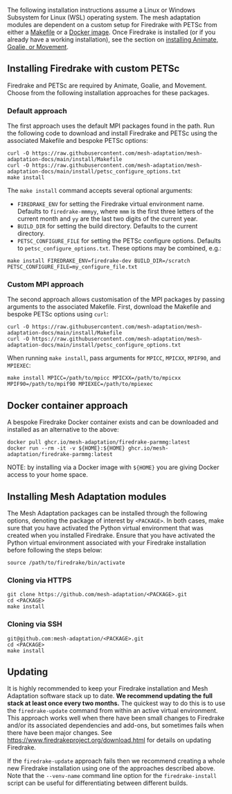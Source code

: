 The following installation instructions assume a Linux or Windows Subsystem for Linux (WSL) operating system.
The mesh adaptation modules are dependent on a custom setup for Firedrake with PETSc from either a [Makefile](#default-approach) or a [Docker image](#installing-firedrake-via-docker-image).
Once Firedrake is installed (or if you already have a working installation), see the section on [installing Animate, Goalie, or Movement](#installing-animate-goalie-or-movement).

## Installing Firedrake with custom PETSc

Firedrake and PETSc are required by Animate, Goalie, and Movement. Choose from the following installation approaches for these packages.

### Default approach

The first approach uses the default MPI packages found in the path.
Run the following code to download and install Firedrake and PETSc using the associated Makefile and bespoke PETSc options:
```
curl -O https://raw.githubusercontent.com/mesh-adaptation/mesh-adaptation-docs/main/install/Makefile
curl -O https://raw.githubusercontent.com/mesh-adaptation/mesh-adaptation-docs/main/install/petsc_configure_options.txt
make install
```

The `make install` command accepts several optional arguments:
* `FIREDRAKE_ENV` for setting the Firedrake virtual environment name. Defaults to `firedrake-mmmyy`, where `mmm` is the first three letters of the current month and `yy` are the last two digits of the current year.
* `BUILD_DIR` for setting the build directory. Defaults to the current directory.
* `PETSC_CONFIGURE_FILE` for setting the PETSc configure options. Defaults to `petsc_configure_options.txt`.
These options may be combined, e.g.:
```
make install FIREDRAKE_ENV=firedrake-dev BUILD_DIR=/scratch PETSC_CONFIGURE_FILE=my_configure_file.txt
```

### Custom MPI approach

The second approach allows customisation of the MPI packages by passing arguments to the associated Makefile. First, download the Makefile and bespoke PETSc options using `curl`:
```
curl -O https://raw.githubusercontent.com/mesh-adaptation/mesh-adaptation-docs/main/install/Makefile
curl -O https://raw.githubusercontent.com/mesh-adaptation/mesh-adaptation-docs/main/install/petsc_configure_options.txt
```
When running `make install`, pass arguments for `MPICC`, `MPICXX`, `MPIF90`, and `MPIEXEC`:
```
make install MPICC=/path/to/mpicc MPICXX=/path/to/mpicxx MPIF90=/path/to/mpif90 MPIEXEC=/path/to/mpiexec
```

## Docker container approach

A bespoke Firedrake Docker container exists and can be downloaded and installed as an alternative to the above:
```
docker pull ghcr.io/mesh-adaptation/firedrake-parmmg:latest
docker run --rm -it -v ${HOME}:${HOME} ghcr.io/mesh-adaptation/firedrake-parmmg:latest
```

NOTE: by installing via a Docker image with ``${HOME}`` you are giving Docker access to your home space.

## Installing Mesh Adaptation modules

The Mesh Adaptation packages can be installed through the following options, denoting the package of interest by `<PACKAGE>`.
In both cases, make sure that you have activated the Python virtual environment that was created when you installed Firedrake.
Ensure that you have activated the Python virtual environment associated with your Firedrake installation before following the steps below:
```
source /path/to/firedrake/bin/activate
```

### Cloning via HTTPS

```
git clone https://github.com/mesh-adaptation/<PACKAGE>.git
cd <PACKAGE>
make install
```

### Cloning via SSH

```
git@github.com:mesh-adaptation/<PACKAGE>.git
cd <PACKAGE>
make install
```

## Updating

It is highly recommended to keep your Firedrake installation and Mesh Adaptation software stack up to date.
**We recommend updating the full stack at least once every two months.**
The quickest way to do this is to use the `firedrake-update` command from within an active virtual environment.
This approach works well when there have been small changes to Firedrake and/or its associated dependencies and add-ons, but sometimes fails when there have been major changes.
See https://www.firedrakeproject.org/download.html for details on updating Firedrake.

If the `firedrake-update` approach fails then we recommend creating a whole new Firedrake installation using one of the approaches described above.
Note that the `--venv-name` command line option for the `firedrake-install` script can be useful for differentiating between different builds.